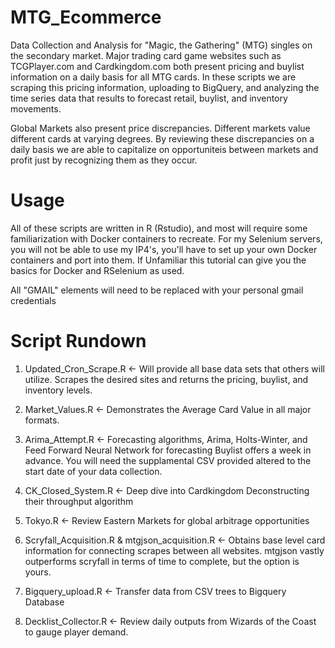 # MTG_Ecommerce

Data Collection and Analysis for "Magic, the Gathering" (MTG) singles on the secondary market. Major trading card game websites such as TCGPlayer.com and Cardkingdom.com both present pricing and buylist information on a daily basis for all MTG cards. In these scripts we are scraping this pricing information, uploading to BigQuery, and analyzing the time series data that results to forecast retail, buylist, and inventory movements.

Global Markets also present price discrepancies. Different markets value different cards at varying degrees. By reviewing these discrepancies on a daily basis we are able to capitalize on opportuniteis between markets and profit just by recognizing them as they occur.

# Usage
All of these scripts are written in R (Rstudio), and most will require some familiarization with Docker containers to recreate.
For my Selenium servers, you will not be able to use my IP4's, you'll have to set up your own Docker containers and port into them.
If Unfamiliar this tutorial can give you the basics for Docker and RSelenium as used.

All "GMAIL" elements will need to be replaced with your personal gmail credentials

# Script Rundown
1) Updated_Cron_Scrape.R 
<- Will provide all base data sets that others will utilize. Scrapes the desired sites and returns the pricing, buylist, and inventory levels.

2) Market_Values.R
<- Demonstrates the Average Card Value in all major formats.

3) Arima_Attempt.R
<- Forecasting algorithms, Arima, Holts-Winter, and Feed Forward Neural Network for forecasting Buylist offers a week in advance. You will need the supplamental CSV provided altered to the start date of your data collection.

4) CK_Closed_System.R
<- Deep dive into Cardkingdom Deconstructing their throughput algorithm

5) Tokyo.R
<- Review Eastern Markets for global arbitrage opportunities

6) Scryfall_Acquisition.R & mtgjson_acquisition.R
<- Obtains base level card information for connecting scrapes between all websites. mtgjson vastly outperforms scryfall in terms of time to complete, but the option is yours.

7) Bigquery_upload.R
<- Transfer data from CSV trees to Bigquery Database

8) Decklist_Collector.R
<- Review daily outputs from Wizards of the Coast to gauge player demand.
